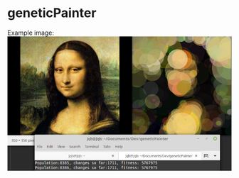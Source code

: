 # geneticPainter
Example image:
![screenshot](https://github.com/jqb1/geneticPainter/blob/master/mona_lisa_comparison.png?raw=true)
